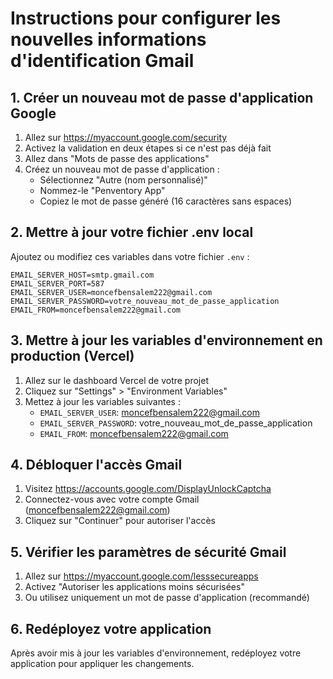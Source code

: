 # Instructions pour configurer les nouvelles informations d'identification Gmail

## 1. Créer un nouveau mot de passe d'application Google

1. Allez sur https://myaccount.google.com/security
2. Activez la validation en deux étapes si ce n'est pas déjà fait
3. Allez dans "Mots de passe des applications"
4. Créez un nouveau mot de passe d'application :
   - Sélectionnez "Autre (nom personnalisé)"
   - Nommez-le "Penventory App"
   - Copiez le mot de passe généré (16 caractères sans espaces)

## 2. Mettre à jour votre fichier .env local

Ajoutez ou modifiez ces variables dans votre fichier `.env` :

```
EMAIL_SERVER_HOST=smtp.gmail.com
EMAIL_SERVER_PORT=587
EMAIL_SERVER_USER=moncefbensalem222@gmail.com
EMAIL_SERVER_PASSWORD=votre_nouveau_mot_de_passe_application
EMAIL_FROM=moncefbensalem222@gmail.com
```

## 3. Mettre à jour les variables d'environnement en production (Vercel)

1. Allez sur le dashboard Vercel de votre projet
2. Cliquez sur "Settings" > "Environment Variables"
3. Mettez à jour les variables suivantes :
   - `EMAIL_SERVER_USER`: moncefbensalem222@gmail.com
   - `EMAIL_SERVER_PASSWORD`: votre_nouveau_mot_de_passe_application
   - `EMAIL_FROM`: moncefbensalem222@gmail.com

## 4. Débloquer l'accès Gmail

1. Visitez https://accounts.google.com/DisplayUnlockCaptcha
2. Connectez-vous avec votre compte Gmail (moncefbensalem222@gmail.com)
3. Cliquez sur "Continuer" pour autoriser l'accès

## 5. Vérifier les paramètres de sécurité Gmail

1. Allez sur https://myaccount.google.com/lesssecureapps
2. Activez "Autoriser les applications moins sécurisées"
3. Ou utilisez uniquement un mot de passe d'application (recommandé)

## 6. Redéployez votre application

Après avoir mis à jour les variables d'environnement, redéployez votre application pour appliquer les changements.
